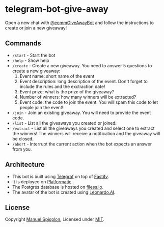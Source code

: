 # telegram-bot-give-away

Open a new chat with [@eommGiveAwayBot](https://t.me/eommGiveAwayBot) and follow the instructions to create or join a new giveaway!

## Commands

- `/start` - Start the bot
- `/help` - Show help
- `/create` - Create a new giveaway. You need to answer 5 questions to create a new giveaway:
  1. Event name: short name of the event
  2. Event description: long description of the event. Don't forget to include the rules and the exctraction date!
  3. Event prize: what is the prize of the giveaway?
  4. Number of winners: how many winners will be extracted?
  5. Event code: the code to join the event. You will spam this code to let people join the event!
- `/join` - Join an existing giveaway. You will need to provide the event code.
- `/list` - List all the giveaways you created or joined.
- `/extract` - List all the giveaways you created and select one to extract the winners! The winners will receive a notification and the giveaway will be closed.
- `/abort` - Interrupt the current action when the bot expects an answer from you.

## Architecture

- This bot is built using [Telegraf](https://telegraf.js.org/) on top of [Fastify](https://www.fastify.dev/).
- It is deployed on [Platformatic](https://platformatic.cloud/).
- The Postgres database is hosted on [filess.io](https://www.filess.io/).
- The avatar of the bot is created using [Leonardo.AI](https://leonardo.ai/).

## License

Copyright [Manuel Spigolon](https://github.com/Eomm), Licensed under [MIT](./LICENSE).
